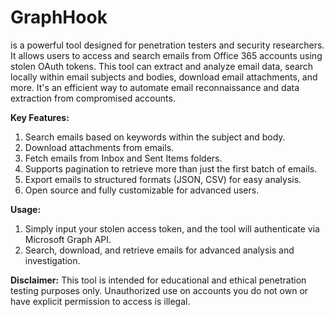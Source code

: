 # GraphHook
is a powerful tool designed for penetration testers and security researchers. It allows users to access and search emails from Office 365 accounts using stolen OAuth tokens. This tool can extract and analyze email data, search locally within email subjects and bodies, download email attachments, and more. It's an efficient way to automate email reconnaissance and data extraction from compromised accounts.

**Key Features:**
1. Search emails based on keywords within the subject and body.
2. Download attachments from emails.
3. Fetch emails from Inbox and Sent Items folders.
4. Supports pagination to retrieve more than just the first batch of emails.
5. Export emails to structured formats (JSON, CSV) for easy analysis.
6. Open source and fully customizable for advanced users.

**Usage:**
1. Simply input your stolen access token, and the tool will authenticate via Microsoft Graph API.
2. Search, download, and retrieve emails for advanced analysis and investigation.

**Disclaimer:**
This tool is intended for educational and ethical penetration testing purposes only.
Unauthorized use on accounts you do not own or have explicit permission to access is illegal.
